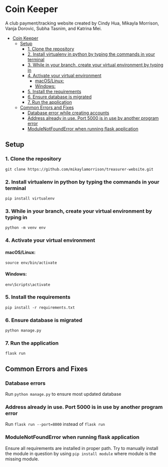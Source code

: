 # Coin Keeper

A club payment/tracking website created by Cindy Hua, Mikayla Morrison, Vanja Dorovic, Subha Tasnim, and Katrina Mei.
- [Coin Keeper](#coin-keeper)
  - [Setup](#setup)
    - [1. Clone the repository](#1-clone-the-repository)
    - [2. Install virtualenv in python by typing the commands in your terminal](#2-install-virtualenv-in-python-by-typing-the-commands-in-your-terminal)
    - [3. While in your branch, create your virtual environment by typing in](#3-while-in-your-branch-create-your-virtual-environment-by-typing-in)
    - [4. Activate your virtual environment](#4-activate-your-virtual-environment)
      - [macOS/Linux:](#macoslinux)
      - [Windows:](#windows)
    - [5. Install the requirements](#5-install-the-requirements)
    - [6. Ensure database is migrated](#6-ensure-database-is-migrated)
    - [7. Run the application](#7-run-the-application)
  - [Common Errors and Fixes](#common-errors-and-fixes)
    - [Database error while creating accounts](#database-error-while-creating-accounts)
    - [Address already in use. Port 5000 is in use by another program error](#address-already-in-use-port-5000-is-in-use-by-another-program-error)
    - [ModuleNotFoundError when running flask application](#modulenotfounderror-when-running-flask-application)

## Setup 

### 1. Clone the repository
`git clone https://github.com/mikaylamorrison/treasurer-website.git`
### 2. Install virtualenv in python by typing the commands in your terminal 
`pip install virtualenv`
### 3. While in your branch, create your virtual environment by typing in 
`python -m venv env`
### 4. Activate your virtual environment
#### macOS/Linux:
`source env/bin/activate`
#### Windows:
`env\Scripts\activate`
### 5. Install the requirements
`pip install -r requirements.txt`
### 6. Ensure database is migrated
`python manage.py`
### 7. Run the application
`flask run`

## Common Errors and Fixes
### Database errors
Run `python manage.py` to ensure most updated database
### Address already in use. Port 5000 is in use by another program error
Run `flask run --port=8000` instead of `flask run`
### ModuleNotFoundError when running flask application
Ensure all requirements are installed in proper path. Try to manually install the module in question by using `pip install module` where module is the missing module.

